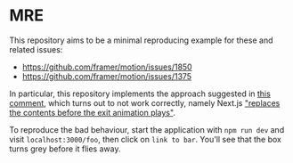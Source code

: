 # MRE

This repository aims to be a minimal reproducing example for these and related issues:

- https://github.com/framer/motion/issues/1850
- https://github.com/framer/motion/issues/1375

In particular, this repository implements the approach suggested in [this comment](https://github.com/framer/motion/issues/1850#issuecomment-1445239322), which turns out to not work correctly, namely Next.js ["replaces the contents before the exit animation plays"](https://github.com/framer/motion/issues/1850#issuecomment-1446814292).

To reproduce the bad behaviour, start the application with `npm run dev` and visit `localhost:3000/foo`, then click on `link to bar`. You'll see that the box turns grey before it flies away.
